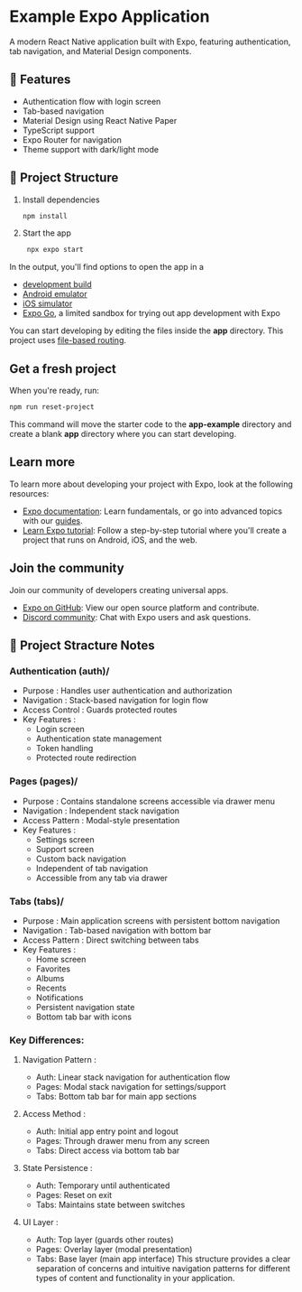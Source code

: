 # Example Expo Application

A modern React Native application built with Expo, featuring authentication, tab navigation, and Material Design components.

## 🚀 Features

- Authentication flow with login screen
- Tab-based navigation
- Material Design using React Native Paper
- TypeScript support
- Expo Router for navigation
- Theme support with dark/light mode

## 📁 Project Structure

1. Install dependencies

   ```bash
   npm install
   ```

2. Start the app

   ```bash
    npx expo start
   ```

In the output, you'll find options to open the app in a

- [development build](https://docs.expo.dev/develop/development-builds/introduction/)
- [Android emulator](https://docs.expo.dev/workflow/android-studio-emulator/)
- [iOS simulator](https://docs.expo.dev/workflow/ios-simulator/)
- [Expo Go](https://expo.dev/go), a limited sandbox for trying out app development with Expo

You can start developing by editing the files inside the **app** directory. This project uses [file-based routing](https://docs.expo.dev/router/introduction).

## Get a fresh project

When you're ready, run:

```bash
npm run reset-project
```

This command will move the starter code to the **app-example** directory and create a blank **app** directory where you can start developing.

## Learn more

To learn more about developing your project with Expo, look at the following resources:

- [Expo documentation](https://docs.expo.dev/): Learn fundamentals, or go into advanced topics with our [guides](https://docs.expo.dev/guides).
- [Learn Expo tutorial](https://docs.expo.dev/tutorial/introduction/): Follow a step-by-step tutorial where you'll create a project that runs on Android, iOS, and the web.

## Join the community

Join our community of developers creating universal apps.

- [Expo on GitHub](https://github.com/expo/expo): View our open source platform and contribute.
- [Discord community](https://chat.expo.dev): Chat with Expo users and ask questions.

## 📝 Project Stracture Notes

### Authentication (auth)/

- Purpose : Handles user authentication and authorization
- Navigation : Stack-based navigation for login flow
- Access Control : Guards protected routes
- Key Features :
  - Login screen
  - Authentication state management
  - Token handling
  - Protected route redirection

### Pages (pages)/

- Purpose : Contains standalone screens accessible via drawer menu
- Navigation : Independent stack navigation
- Access Pattern : Modal-style presentation
- Key Features :
  - Settings screen
  - Support screen
  - Custom back navigation
  - Independent of tab navigation
  - Accessible from any tab via drawer

### Tabs (tabs)/

- Purpose : Main application screens with persistent bottom navigation
- Navigation : Tab-based navigation with bottom bar
- Access Pattern : Direct switching between tabs
- Key Features :
  - Home screen
  - Favorites
  - Albums
  - Recents
  - Notifications
  - Persistent navigation state
  - Bottom tab bar with icons

### Key Differences:

1. Navigation Pattern :

   - Auth: Linear stack navigation for authentication flow
   - Pages: Modal stack navigation for settings/support
   - Tabs: Bottom tab bar for main app sections

2. Access Method :

   - Auth: Initial app entry point and logout
   - Pages: Through drawer menu from any screen
   - Tabs: Direct access via bottom tab bar

3. State Persistence :

   - Auth: Temporary until authenticated
   - Pages: Reset on exit
   - Tabs: Maintains state between switches

4. UI Layer :
   - Auth: Top layer (guards other routes)
   - Pages: Overlay layer (modal presentation)
   - Tabs: Base layer (main app interface)
     This structure provides a clear separation of concerns and intuitive navigation patterns for different types of content and functionality in your application.
